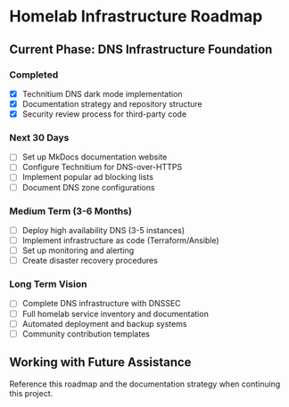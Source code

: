 # Homelab Infrastructure Roadmap

## Current Phase: DNS Infrastructure Foundation

### Completed
- [x] Technitium DNS dark mode implementation
- [x] Documentation strategy and repository structure
- [x] Security review process for third-party code

### Next 30 Days
- [ ] Set up MkDocs documentation website
- [ ] Configure Technitium for DNS-over-HTTPS
- [ ] Implement popular ad blocking lists
- [ ] Document DNS zone configurations

### Medium Term (3-6 Months)  
- [ ] Deploy high availability DNS (3-5 instances)
- [ ] Implement infrastructure as code (Terraform/Ansible)
- [ ] Set up monitoring and alerting
- [ ] Create disaster recovery procedures

### Long Term Vision
- [ ] Complete DNS infrastructure with DNSSEC
- [ ] Full homelab service inventory and documentation
- [ ] Automated deployment and backup systems
- [ ] Community contribution templates

## Working with Future Assistance
Reference this roadmap and the documentation strategy when continuing this project.
